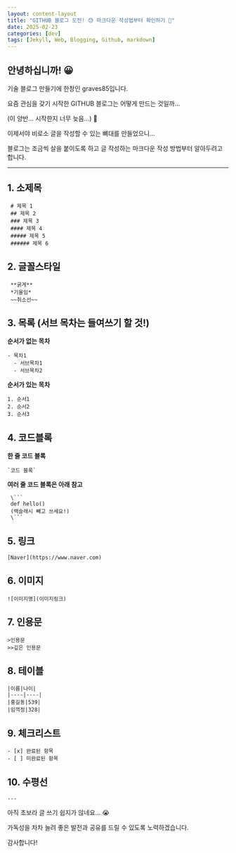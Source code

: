 ```yaml
---
layout: content-layout
title: "GITHUB 블로그 도전! 😓 마크다운 작성법부터 확인하기 🥳"
date: 2025-02-23
categories: [dev]
tags: [Jekyll, Web, Blogging, Github, markdown]
---
```


## **안녕하십니까! 😀**

기술 블로그 만들기에 한창인 graves85입니다.

요즘 관심을 갖기 시작한 GITHUB 블로그는 어떻게 만드는 것일까... 

(이 양반... 시작한지 너무 늦음...) 🥶

이제서야 비로소 글을 작성할 수 있는 뼈대를 만들었으니...

블로그는 조금씩 살을 붙이도록 하고 글 작성하는 마크다운 작성 방법부터 알아두려고 합니다.

---

## 1. 소제목

```
 # 제목 1
 ## 제목 2
 ### 제목 3
 #### 제목 4
 ##### 제목 5
 ###### 제목 6
```

## 2. 글꼴스타일

```
 **굵게**
 *기울임*
 ~~취소선~~
```

## 3. 목록 (서브 목차는 들여쓰기 할 것!)

 **순서가 없는 목차**
```
- 목차1
  - 서브목차1
  - 서브목차2
```
**순서가 있는 목차**

```
1. 순서1
2. 순서2
3. 순서3
```

## 4. 코드블록

**한 줄 코드 블록**

```
`코드 블록`
```

**여러 줄 코드 블록은 아래 참고**

```
 \``` 
 def hello()
 (백슬래시 빼고 쓰세요!)
 \```
```

## 5. 링크

```
[Naver](https://www.naver.com)
```

## 6. 이미지

```
![이미지명](이미지링크)
```

## 7. 인용문

```
>인용문
>>깊은 인용문
```

## 8. 테이블

```
|이름|나이|
|----|----|
|홍길동|539|
|임꺽정|328|
```

## 9. 체크리스트

```
- [x] 완료된 항목
- [ ] 미완료된 항목
```

## 10. 수평선

```
---
```

아직 초보라 글 쓰기 쉽지가 않네요... 😭

가독성을 차차 늘려 좋은 발전과 공유를 드릴 수 있도록 노력하겠습니다.

감사합니다!